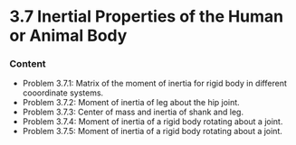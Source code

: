 # 3.7 Inertial Properties of the Human or Animal Body

### Content

* Problem 3.7.1: Matrix of the moment of inertia for rigid body in different cooordinate systems.
* Problem 3.7.2: Moment of inertia of leg about the hip joint.
* Problem 3.7.3: Center of mass and inertia of shank and leg.
* Problem 3.7.4: Moment of inertia of a rigid body rotating about a joint.  &#x20;
* Problem 3.7.5: Moment of inertia of a rigid body rotating about a joint.
